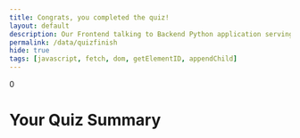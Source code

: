 ```yaml
---
title: Congrats, you completed the quiz!
layout: default
description: Our Frontend talking to Backend Python application serving questions.  This api allows us to get customer responses. 
permalink: /data/quizfinish
hide: true
tags: [javascript, fetch, dom, getElementID, appendChild]
---
```

 
 
<!-- HTML  fragment for page -->
 <div id="quiz_score_summary">
    <!-- javascript generated data -->0
    <h1>Your Quiz Summary</h1>
</div>

<script>

  const resultContainer = document.getElementById("quiz_score_summary");
  // prepare fetch urls
  // const url = "https://www.teamcheeseatimetime.tk/api/quiz";
  const url = "c  
  
  const summaryUrl = "/summary";
  // prepare fetch GET options
  const options = {
    method: 'GET',  
    mode: 'cors',  
    cache: 'default', 
    credentials: 'omit',  
    headers: {
      'Content-Type': 'application/json'
    },
  };

  fetch(url + summaryUrl, options)
    // response is a RESTful "promise" on any successful fetch
    .then(response => {
      // check for response errors
      if (response.status !== 200) {
          error('GET API response failure: ' + response.status);
          return;
      }
      // valid response will have JSON data
      response.json().then(data => {
        console.log(data);
        resultContainer.innerHTML =  '<body>' + JSON.stringify(data, undefined, '\t') + '</body>';
      })
  })
  // catch fetch errors (ie Nginx ACCESS to server blocked)
  .catch(err => {
    error(err + " " + url + summaryUrl);
  });

 
</script>